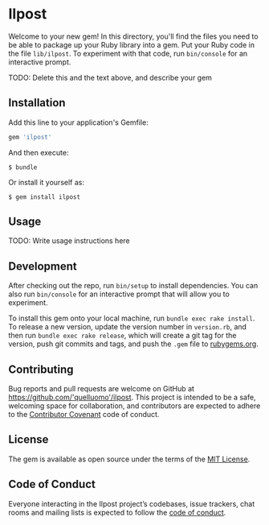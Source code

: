 # Ilpost

Welcome to your new gem! In this directory, you'll find the files you need to be able to package up your Ruby library into a gem. Put your Ruby code in the file `lib/ilpost`. To experiment with that code, run `bin/console` for an interactive prompt.

TODO: Delete this and the text above, and describe your gem

## Installation

Add this line to your application's Gemfile:

```ruby
gem 'ilpost'
```

And then execute:

    $ bundle

Or install it yourself as:

    $ gem install ilpost

## Usage

TODO: Write usage instructions here

## Development

After checking out the repo, run `bin/setup` to install dependencies. You can also run `bin/console` for an interactive prompt that will allow you to experiment.

To install this gem onto your local machine, run `bundle exec rake install`. To release a new version, update the version number in `version.rb`, and then run `bundle exec rake release`, which will create a git tag for the version, push git commits and tags, and push the `.gem` file to [rubygems.org](https://rubygems.org).

## Contributing

Bug reports and pull requests are welcome on GitHub at https://github.com/'quelluomo'/ilpost. This project is intended to be a safe, welcoming space for collaboration, and contributors are expected to adhere to the [Contributor Covenant](http://contributor-covenant.org) code of conduct.

## License

The gem is available as open source under the terms of the [MIT License](https://opensource.org/licenses/MIT).

## Code of Conduct

Everyone interacting in the Ilpost project’s codebases, issue trackers, chat rooms and mailing lists is expected to follow the [code of conduct](https://github.com/'quelluomo'/ilpost/blob/master/CODE_OF_CONDUCT.md).
